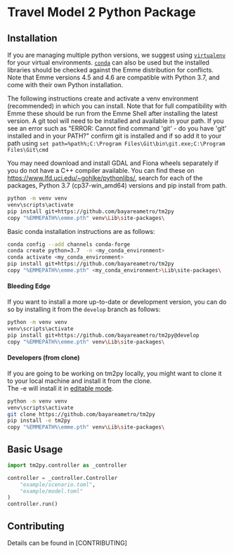 # Travel Model 2 Python Package

## Installation

If you are managing multiple python versions, we suggest using [`virtualenv`](https://virtualenv.pypa.io/en/latest/) for your 
virtual environments. [`conda`](https://conda.io/en/latest/) can also be used but the installed libraries should be checked
against the Emme distribution for conflicts. Note that Emme versions 4.5 and 4.6 are compatible with Python 3.7, and 
come with their own Python installation.

The following instructions create and activate a venv environment (recommended) in which you can install. 
Note that for full compatibility with Emme these should be run from the Emme Shell after installing
the latest version. A git tool will need to be installed and available in your path. If you see an error
such as "ERROR: Cannot find command 'git' - do you have 'git' installed and in your PATH?" confirm git is 
installed and if so add it to your path using 
`set path=%path%;C:\Program Files\Git\bin\git.exe;C:\Program Files\Git\cmd`

You may need download and install GDAL and Fiona wheels separately if you do not have a C++ compiler available. 
You can find these on https://www.lfd.uci.edu/~gohlke/pythonlibs/, search for each of the packages, 
Python 3.7 (cp37-win_amd64) versions and pip install from path.


```bash
python -m venv venv
venv\scripts\activate
pip install git+https://github.com/bayareametro/tm2py
copy "%EMMEPATH%\emme.pth" venv\Lib\site-packages\
```

Basic conda installation instructions are as follows:

```bash
conda config --add channels conda-forge
conda create python=3.7  -n <my_conda_environment>
conda activate <my_conda_environment>
pip install git+https://github.com/bayareametro/tm2py
copy "%EMMEPATH%\emme.pth" <my_conda_environment>\Lib\site-packages\
```

#### Bleeding Edge
If you want to install a more up-to-date or development version, you can do so by installing it from the `develop` branch as follows:

```bash
python -m venv venv
venv\scripts\activate
pip install git+https://github.com/bayareametro/tm2py@develop
copy "%EMMEPATH%\emme.pth" venv\Lib\site-packages\
```

#### Developers (from clone)
If you are going to be working on tm2py locally, you might want to clone it to your local machine and install it from the clone.  
The -e will install it in [editable mode](https://pip.pypa.io/en/stable/reference/pip_install/?highlight=editable#editable-installs).


```bash
python -m venv venv
venv\scripts\activate
git clone https://github.com/bayareametro/tm2py
pip install -e tm2py
copy "%EMMEPATH%\emme.pth" venv\Lib\site-packages\
```


## Basic Usage


```python
import tm2py.controller as _controller

controller = _controller.Controller
    "example/scenario.toml",
    "example/model.toml"
)
controller.run()
```

## Contributing

Details can be found in [CONTRIBUTING]